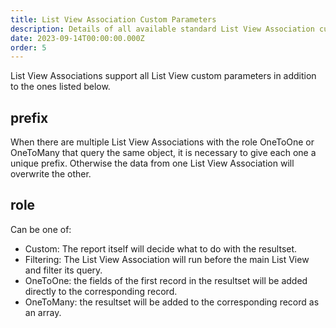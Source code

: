 ```yaml
---
title: List View Association Custom Parameters
description: Details of all available standard List View Association custom parameters
date: 2023-09-14T00:00:00.000Z
order: 5
---
```


List View Associations support all List View custom parameters in addition to the ones listed below.

## prefix

When there are multiple List View Associations with the role OneToOne or OneToMany that query the same object, it is necessary to give each one a unique prefix. Otherwise the data from one List View Association will overwrite the other.

## role

Can be one of:

- Custom: The report itself will decide what to do with the resultset.
- Filtering: The List View Association will run before the main List View and filter its query.
- OneToOne: the fields of the first record in the resultset will be added directly to the corresponding record.
- OneToMany: the resultset will be added to the corresponding record as an array.

